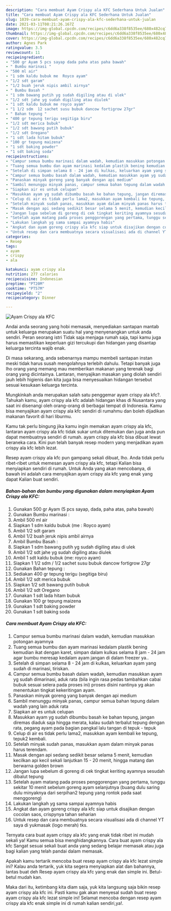 ```yaml
---
description: "Cara membuat Ayam Crispy ala KFC Sederhana Untuk Jualan"
title: "Cara membuat Ayam Crispy ala KFC Sederhana Untuk Jualan"
slug: 1039-cara-membuat-ayam-crispy-ala-kfc-sederhana-untuk-jualan
date: 2021-03-11T08:21:26.167Z
image: https://img-global.cpcdn.com/recipes/c6dd6a338f8535ee/680x482cq70/ayam-crispy-ala-kfc-foto-resep-utama.jpg
thumbnail: https://img-global.cpcdn.com/recipes/c6dd6a338f8535ee/680x482cq70/ayam-crispy-ala-kfc-foto-resep-utama.jpg
cover: https://img-global.cpcdn.com/recipes/c6dd6a338f8535ee/680x482cq70/ayam-crispy-ala-kfc-foto-resep-utama.jpg
author: Agnes Park
ratingvalue: 3.5
reviewcount: 11
recipeingredient:
- "500 gr Ayam 5 pcs sayap dada paha atas paha bawah"
- " Bumbu marinasi "
- "500 ml air"
- "1 sdm kaldu bubuk me  Royco ayam"
- "1/2 sdt garam"
- "1/2 buah jeruk nipis ambil airnya"
- " Bumbu Basah "
- "1 sdm bawang putih yg sudah digiling atau di ulek"
- "1/2 sdt jahe yg sudah digiling atau diulek"
- "1 sdt kaldu bubuk me royco ayam"
- "1 1/2 sdm  12 sachet susu bubuk dancow fortigrow 27gr"
- " Bahan tepung "
- "400 gr tepung terigu segitiga biru"
- "1/2 sdt merica bubuk"
- "1/2 sdt bawang putih bubuk"
- "1/2 sdt Oregano"
- "1 sdt lada hitam bubuk"
- "100 gr tepung maizena"
- "1 sdt baking powder"
- "1 sdt baking soda"
recipeinstructions:
- "Campur semua bumbu marinasi dalam wadah, kemudian masukkan potongan ayamnya"
- "Tuang semua bumbu dan ayam marinasi kedalam plastik bening kemudian ikat dengan karet, simpan dalam kulkas selama 8 jam - 24 jam agar bumbu meresap kedalam ayam jangan di dalam freezer ya.."
- "Setelah di simpan selama 8 - 24 jam di kulkas, keluarkan ayam yang sudah di marinasi, tiriskan."
- "Campur semua bumbu basah dalam wadah, kemudian masukkan ayam yg sudah dimarinasi, aduk rata (bila ingin rasa pedas tambahkan cabai bubuk sesuai selera pada proses ini) proses disini nantinya yg akan menentukan tingkat kekeritingan ayam."
- "Panaskan minyak goreng yang banyak dengan api medium"
- "Sambil menunggu minyak panas, campur semua bahan tepung dalam wadah yang lain aduk rata"
- "Siapkan air es untuk celupan"
- "Masukkan ayam yg sudah dibumbu basah ke bahan tepung, jangan diremas diaduk saja hingga merata, kalau sudah terbalut tepung dengan rata, pegang ayam pada bagian pangkal lalu tangan di tepuk - tepuk"
- "Celup di air es tidak perlu lama2, masukkan ayam kembali ke tepung, tepuk2 kembali."
- "Setelah minyak sudah panas, masukkan ayam dalam minyak panas harus terendam."
- "Masak dengan api sedang sedikit besar selama 5 menit, kemudian kecilkan api kecil sekali lanjutkan 15 - 20 menit, hingga matang dan berwarna golden brown"
- "Jangan lupa sebelum di goreng di cek tingkat keriting ayamnya sesudah dibalut tepung"
- "Setelah ayam matang pada proses penggorengan yang pertama, tunggu sekitar 10 menit sebelum goreng ayam selanjutnya (buang dulu saring dulu minyaknya dari serpihan2 tepung yang rontok pada saat menggoreng)"
- "Lakukan langkah yg sama sampai ayamnya habis"
- "Angkat dan ayam goreng crispy ala kfc siap untuk disajikan dengan cocolan saos, crispynya tahan seharian"
- "Untuk resep dan cara membuatnya secara visualisasi ada di channel YT saya di yukmasak (logo merah) tks."
categories:
- Resep
tags:
- ayam
- crispy
- ala

katakunci: ayam crispy ala 
nutrition: 277 calories
recipecuisine: Indonesian
preptime: "PT20M"
cooktime: "PT57M"
recipeyield: "2"
recipecategory: Dinner

---
```



![Ayam Crispy ala KFC](https://img-global.cpcdn.com/recipes/c6dd6a338f8535ee/680x482cq70/ayam-crispy-ala-kfc-foto-resep-utama.jpg)

Andai anda seorang yang hobi memasak, menyediakan santapan mantab untuk keluarga merupakan suatu hal yang menyenangkan untuk anda sendiri. Peran seorang istri Tidak saja menjaga rumah saja, tapi kamu juga harus memastikan keperluan gizi tercukupi dan hidangan yang disantap keluarga tercinta wajib enak.

Di masa  sekarang, anda sebenarnya mampu membeli santapan instan meski tidak harus susah mengolahnya terlebih dahulu. Tetapi banyak juga lho orang yang memang mau memberikan makanan yang terenak bagi orang yang dicintainya. Lantaran, menyajikan masakan yang diolah sendiri jauh lebih higienis dan kita juga bisa menyesuaikan hidangan tersebut sesuai kesukaan keluarga tercinta. 



Mungkinkah anda merupakan salah satu penggemar ayam crispy ala kfc?. Tahukah kamu, ayam crispy ala kfc adalah hidangan khas di Nusantara yang saat ini disenangi oleh orang-orang di berbagai tempat di Indonesia. Kamu bisa menyajikan ayam crispy ala kfc sendiri di rumahmu dan boleh dijadikan makanan favorit di hari liburmu.

Kamu tak perlu bingung jika kamu ingin memakan ayam crispy ala kfc, lantaran ayam crispy ala kfc tidak sukar untuk ditemukan dan juga anda pun dapat membuatnya sendiri di rumah. ayam crispy ala kfc bisa dibuat lewat beraneka cara. Kini pun telah banyak resep modern yang menjadikan ayam crispy ala kfc lebih lezat.

Resep ayam crispy ala kfc pun gampang sekali dibuat, lho. Anda tidak perlu ribet-ribet untuk memesan ayam crispy ala kfc, tetapi Kalian bisa menyiapkan sendiri di rumah. Untuk Anda yang akan mencobanya, di bawah ini adalah cara menyajikan ayam crispy ala kfc yang enak yang dapat Kalian buat sendiri.

<!--inarticleads1-->

##### Bahan-bahan dan bumbu yang digunakan dalam menyiapkan Ayam Crispy ala KFC:

1. Gunakan 500 gr Ayam (5 pcs sayap, dada, paha atas, paha bawah)
1. Gunakan  Bumbu marinasi :
1. Ambil 500 ml air
1. Siapkan 1 sdm kaldu bubuk (me : Royco ayam)
1. Ambil 1/2 sdt garam
1. Ambil 1/2 buah jeruk nipis ambil airnya
1. Ambil  Bumbu Basah :
1. Siapkan 1 sdm bawang putih yg sudah digiling atau di ulek
1. Ambil 1/2 sdt jahe yg sudah digiling atau diulek
1. Ambil 1 sdt kaldu bubuk (me: royco ayam)
1. Siapkan 1 1/2 sdm / 1/2 sachet susu bubuk dancow fortigrow 27gr
1. Gunakan  Bahan tepung :
1. Sediakan 400 gr tepung terigu (segitiga biru)
1. Ambil 1/2 sdt merica bubuk
1. Siapkan 1/2 sdt bawang putih bubuk
1. Ambil 1/2 sdt Oregano
1. Gunakan 1 sdt lada hitam bubuk
1. Gunakan 100 gr tepung maizena
1. Gunakan 1 sdt baking powder
1. Gunakan 1 sdt baking soda




<!--inarticleads2-->

##### Cara membuat Ayam Crispy ala KFC:

1. Campur semua bumbu marinasi dalam wadah, kemudian masukkan potongan ayamnya
1. Tuang semua bumbu dan ayam marinasi kedalam plastik bening kemudian ikat dengan karet, simpan dalam kulkas selama 8 jam - 24 jam agar bumbu meresap kedalam ayam jangan di dalam freezer ya..
1. Setelah di simpan selama 8 - 24 jam di kulkas, keluarkan ayam yang sudah di marinasi, tiriskan.
1. Campur semua bumbu basah dalam wadah, kemudian masukkan ayam yg sudah dimarinasi, aduk rata (bila ingin rasa pedas tambahkan cabai bubuk sesuai selera pada proses ini) proses disini nantinya yg akan menentukan tingkat kekeritingan ayam.
1. Panaskan minyak goreng yang banyak dengan api medium
1. Sambil menunggu minyak panas, campur semua bahan tepung dalam wadah yang lain aduk rata
1. Siapkan air es untuk celupan
1. Masukkan ayam yg sudah dibumbu basah ke bahan tepung, jangan diremas diaduk saja hingga merata, kalau sudah terbalut tepung dengan rata, pegang ayam pada bagian pangkal lalu tangan di tepuk - tepuk
1. Celup di air es tidak perlu lama2, masukkan ayam kembali ke tepung, tepuk2 kembali.
1. Setelah minyak sudah panas, masukkan ayam dalam minyak panas harus terendam.
1. Masak dengan api sedang sedikit besar selama 5 menit, kemudian kecilkan api kecil sekali lanjutkan 15 - 20 menit, hingga matang dan berwarna golden brown
1. Jangan lupa sebelum di goreng di cek tingkat keriting ayamnya sesudah dibalut tepung
1. Setelah ayam matang pada proses penggorengan yang pertama, tunggu sekitar 10 menit sebelum goreng ayam selanjutnya (buang dulu saring dulu minyaknya dari serpihan2 tepung yang rontok pada saat menggoreng)
1. Lakukan langkah yg sama sampai ayamnya habis
1. Angkat dan ayam goreng crispy ala kfc siap untuk disajikan dengan cocolan saos, crispynya tahan seharian
1. Untuk resep dan cara membuatnya secara visualisasi ada di channel YT saya di yukmasak (logo merah) tks.




Ternyata cara buat ayam crispy ala kfc yang enak tidak ribet ini mudah sekali ya! Kamu semua bisa menghidangkannya. Cara buat ayam crispy ala kfc Sangat sesuai sekali buat anda yang sedang belajar memasak atau juga bagi kalian yang telah pandai dalam memasak.

Apakah kamu tertarik mencoba buat resep ayam crispy ala kfc lezat simple ini? Kalau anda tertarik, yuk kita segera menyiapkan alat dan bahannya, lantas buat deh Resep ayam crispy ala kfc yang enak dan simple ini. Betul-betul mudah kan. 

Maka dari itu, ketimbang kita diam saja, yuk kita langsung saja bikin resep ayam crispy ala kfc ini. Pasti kamu gak akan menyesal sudah buat resep ayam crispy ala kfc lezat simple ini! Selamat mencoba dengan resep ayam crispy ala kfc enak simple ini di rumah kalian sendiri,ya!.


